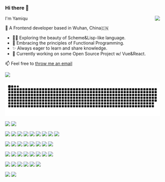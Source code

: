 ### Hi there 👋

<img align="right" src="https://github-status-9aw0has38-klingonslaw-gmailcom.vercel.app//api?username=Yamiqu&count_private=true&show_icons=true&theme=radical&hide=stars" />

I'm Yamiqu

💼 A Frontend developer based in Wuhan, China🇨🇳 

- 👨‍💻 Exploring the beauty of Scheme&Lisp-like language.
- 🌱 Embracing the principles of Functional Programming.
- ✨ Always eager to learn and share knowledge.
- 🔭 Currently working on some Open Source Project w/ Vue&React.

📫 Feel free to [throw me an email](mailto:klingonslaw@hotmail.com)


<!-- ![Counter](https://count.getloli.com/get/@Yamiqu.github.readme) -->

<a width="100%" href="https://github.com/Yamiqu">
 <img src="https://count.getloli.com/get/@Yamiqu.github.readme" />
</a>
 
 
 
![](https://raw.githubusercontent.com/Yamiqu/Yamiqu/output/github-contribution-grid-snake-dark.svg)
 
![](https://img.shields.io/badge/MacOS-Sonoma-8cb031?style=flat-square&logo=apple&logoColor=ffffff)
![](https://img.shields.io/badge/IDE-Visual%20Studio%20Code-blue?style=flat-square&logo=visual-studio-code&logoColor=ffffff)

![](https://img.shields.io/badge/-TypeScript-3178C6?style=flat-square&logo=typescript&logoColor=ffffff)
![](https://img.shields.io/badge/-JavaScript-FF9800?style=flat-square&logo=javascript&logoColor=white)
![](https://img.shields.io/badge/-CSS3-1572B6?style=flat-square&logo=css3&logoColor=white) 
![](https://img.shields.io/badge/-Scheme-bf281b?style=flat-square&logo=racket&logoColor=white)
![](https://img.shields.io/badge/-Python-3776AB?style=flat-square&logo=python&logoColor=ffffff)
![](https://img.shields.io/badge/-Rust-000000?style=flat-square&logo=rust&logoColor=ffffff)
![](https://img.shields.io/badge/-Solidity-363636?style=flat-square&logo=Solidity&logoColor=white)
![](https://img.shields.io/badge/-Dart-0175C2?style=flat-square&logo=dart&logoColor=white)
![](https://img.shields.io/badge/-Mathematica-222222?style=flat-square&logo=wolframmathematica&logoColor=bf2f1e)

![](https://img.shields.io/badge/-React-20232a?style=flat-square&logo=react&logoColor=61DAFB)
![](https://img.shields.io/badge/-Svelte-FF3E00?style=flat-square&logo=svelte&logoColor=ffffff)
![](https://img.shields.io/badge/-Vue-35495e?style=flat-square&logo=vuedotjs&logoColor=4FC08D)
![](https://img.shields.io/badge/-NextJS-000000?style=flat-square&logo=nextdotjs&logoColor=ffffff)
![](https://img.shields.io/badge/-Astro-FF5D01?style=flat-square&logo=astro&logoColor=ffffff)
![](https://img.shields.io/badge/-Webpack-02A8EF?style=flat-square&logo=webpack&logoColor=ffffff)
![](https://img.shields.io/badge/-Vite-646CFF?style=flat-square&logo=vite&logoColor=ffffff)
![](https://img.shields.io/badge/-Tailwind-06B6D4?style=flat-square&logo=tailwindcss&logoColor=ffffff)

![](https://img.shields.io/badge/-Flutter-02569B?style=flat-square&logo=flutter&logoColor=white)
![](https://img.shields.io/badge/-Puppeteer-40B5A4?style=flat-square&logo=Puppeteer&logoColor=ffffff)
![](https://img.shields.io/badge/-NestJS-E0234E?style=flat-square&logo=NestJS&logoColor=ffffff)
![](https://img.shields.io/badge/-Electron-47848F?style=flat-square&logo=electron&logoColor=ffffff)
![](https://img.shields.io/badge/-Tauri-FF9E0F?style=flat-square&logo=tauri&logoColor=ffffff)
![](https://img.shields.io/badge/-numpy-013243?style=flat-square&logo=numpy&logoColor=ffffff)
![](https://img.shields.io/badge/-MongoDB-47A248?style=flat-square&logo=mongodb&logoColor=ffffff)
![](https://img.shields.io/badge/-Docker-2496ED?style=flat-square&logo=docker&logoColor=ffffff)

![](https://img.shields.io/badge/-Vercel-000000?style=flat-square&logo=vercel&logoColor=ffffff)
![](https://img.shields.io/badge/-OpenSea-2081E2?style=flat-square&logo=OpenSea&logoColor=ffffff)
![](https://img.shields.io/badge/-Strapi-2F2E8B?style=flat-square&logo=Strapi&logoColor=ffffff)
![](https://img.shields.io/badge/-Firebase-EB844E?style=flat-square&logo=Firebase&logoColor=ffffff)
![](https://img.shields.io/badge/-Sentry-362D59?style=flat-square&logo=Sentry&logoColor=ffffff)
![](https://img.shields.io/badge/-Cloudflare-F38020?style=flat-square&logo=Cloudflare&logoColor=ffffff)

![](https://img.shields.io/badge/-Obsidian-483699?style=flat-square&logo=obsidian&logoColor=ffffff)
![](https://img.shields.io/badge/-Notion-000000?style=flat-square&logo=notion&logoColor=ffffff)
<!-- <a href="https://github.com/Yamiqu" width="100%">
  <img  align="center" src="https://github-readme-stats.vercel.app/api?username=Yamiqu&count_private=true&show_icons=true&theme=radical&hide=stars" />
  

</a> -->

<!-- ![https://github.com/Yamiqu](https://github-readme-stats.vercel.app/api?username=Yamiqu&count_private=true&show_icons=true&theme=radical&hide=stars) -->

<!-- ![](https://img.shields.io/badge/-Docker-2496ED?style=flat-square&logo=docker&logoColor=ffffff) 
![](https://img.shields.io/badge/-React-282c34?style=flat-square&logo=react&logoColor=61DBFB)
![](https://img.shields.io/badge/-Vue-4fc08d?style=flat-square&logo=vue.js&logoColor=ffffff)
![](https://img.shields.io/badge/-NextJs-000000?style=flat-square&logo=nextdotjs&logoColor=ffffff)
![](https://img.shields.io/badge/-Vite-646CFF?style=flat-square&logo=vite&logoColor=ffffff)
![](https://img.shields.io/badge/-Webpack-8DD6F9?style=flat-square&logo=webpack&logoColor=ffffff)
![](https://img.shields.io/badge/-TailwindCSS-06B6D4?style=flat-square&logo=tailwindcss&logoColor=ffffff)
![](https://img.shields.io/badge/-AntDesign-0170FE?style=flat-square&logo=antdesign&logoColor=ffffff)
![](https://img.shields.io/badge/-numpy-013243?style=flat-square&logo=numpy&logoColor=ffffff)

 -->

<!--
**Yamiqu/Yamiqu** is a ✨ _special_ ✨ repository because its `README.md` (this file) appears on your GitHub profile.

Here are some ideas to get you started:

- 🔭 I’m currently working on ...
- 🌱 I’m currently learning ...
- 👯 I’m looking to collaborate on ...
- 🤔 I’m looking for help with ...
- 💬 Ask me about ...
- 📫 How to reach me: ...
- 😄 Pronouns: ...
- ⚡ Fun fact: ...
-->
